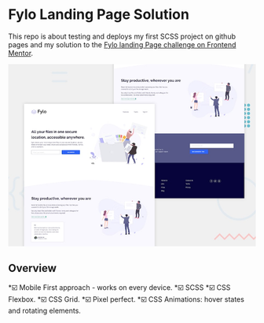 # Fylo Landing Page Solution

This repo is about testing and deploys my first SCSS project on github pages and my solution to the [Fylo landing Page challenge on Frontend Mentor](https://www.frontendmentor.io/challenges/fylo-landing-page-with-two-column-layout-5ca5ef041e82137ec91a50f5).

![Screenshot](desktop-preview.jpg)

## Overview

*:ballot_box_with_check: Mobile First approach - works on every device.
*:ballot_box_with_check: SCSS
*:ballot_box_with_check: CSS Flexbox.
*:ballot_box_with_check: CSS Grid.
*:ballot_box_with_check: Pixel perfect.
*:ballot_box_with_check: CSS Animations: hover states and rotating elements.

